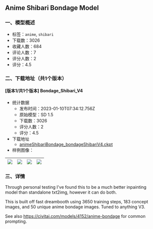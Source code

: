 ## Anime Shibari Bondage Model
### 一、模型概述

- 标签：`anime`, `shibari`
- 下载数：3026
- 收藏人数：684
- 评论人数：7
- 评分人数：2
- 评分：4.5

### 二、下载地址（共1个版本）

#### [版本1/共1个版本] Bondage_Shibari_V4

- 统计数据
  - 发布时间：2023-01-10T07:34:12.756Z
  - 原始模型：SD 1.5
  - 下载数：3026
  - 评分人数：2
  - 评分：4.5
- 下载地址
  - [animeShibariBondage_bondageShibariV4.ckpt](https://civitai.com/api/download/models/4753)
- 样例图像：

| <img src="https://image.civitai.com/xG1nkqKTMzGDvpLrqFT7WA/95e0facf-97ed-4a7d-c3c5-d426df902500/width=450/33840.jpeg" /> | <img src="https://image.civitai.com/xG1nkqKTMzGDvpLrqFT7WA/439274bd-4a6f-4315-819f-3f3f72972d00/width=450/33853.jpeg" /> | <img src="https://image.civitai.com/xG1nkqKTMzGDvpLrqFT7WA/cf516755-f2c4-48ee-2cce-e8508ab3dc00/width=450/33851.jpeg" /> | <img src="https://image.civitai.com/xG1nkqKTMzGDvpLrqFT7WA/96f2376f-7362-4fe1-6162-8d710b97b700/width=450/33850.jpeg" /> |
| ---- | ---- | ---- | ---- |


### 三、详情
<p>Through personal testing I've found this to be a much better inpainting model than standalone txt2img, however it can do both.</p><p>This is built off fast dreambooth using 3650 training steps, 183 concept images, and 50 unique anime bondage images. Tuned to anything V3.</p><p>See also <a target="_blank" rel="ugc" href="https://civitai.com/models/4152/anime-bondage">https://civitai.com/models/4152/anime-bondage</a> for common prompting.</p>